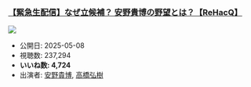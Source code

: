 ### [【緊急生配信】なぜ立候補？ 安野貴博の野望とは？【ReHacQ】](https://www.youtube.com/watch?v=glChBNYxnko)
[![](https://img.youtube.com/vi/glChBNYxnko/sddefault.jpg)](https://www.youtube.com/watch?v=glChBNYxnko)
-   公開日: 2025-05-08
-   視聴数: 237,294
-   **いいね数: 4,724**
-   出演者: [安野貴博](/rehacq_fan/people/安野貴博 "wikilink"), [高橋弘樹](/rehacq_fan/people/高橋弘樹 "wikilink")
